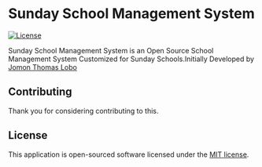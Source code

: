 # Sunday School Management System

[![License](https://poser.pugx.org/laravel/framework/license.svg)](https://packagist.org/packages/laravel/framework)

Sunday School Management System is an Open Source School Management System Customized for Sunday Schools.Initially Developed by [Jomon Thomas Lobo](http://jomonlobo.online)


## Contributing

Thank you for considering contributing to this. 


## License

This application is open-sourced software licensed under the [MIT license](http://opensource.org/licenses/MIT).
